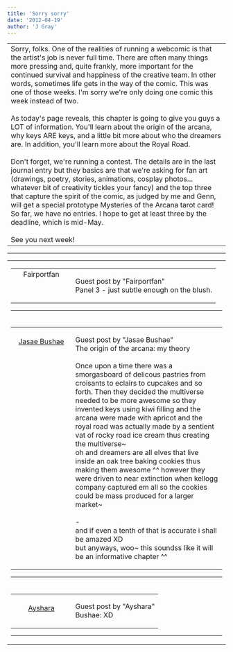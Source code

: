 ```yaml
---
title: 'Sorry sorry'
date: '2012-04-19'
author: 'J Gray'
---
```


<div>
<!-- Main content here -->
<table border="0" class="post"><tbody><tr><td>
   
   <div class="post_body">
       Sorry, folks. One of the realities of running a webcomic is that the artist's job is never full time. There are often many things more pressing and, quite frankly, more important for the continued survival and happiness of the creative team. In other words, sometimes life gets in the way of the comic. This was one of those weeks. I'm sorry we're only doing one comic this week instead of two.<br><br>As today's page reveals, this chapter is going to give you guys a LOT of information. You'll learn about the origin of the arcana, why keys ARE keys, and a little bit more about who the dreamers are. In addition, you'll learn more about the Royal Road. <br><br>Don't forget, we're running a contest. The details are in the last journal entry but they basics are that we're asking for fan art (drawings, poetry, stories, animations, cosplay photos... whatever bit of creativity tickles your fancy) and the top three that capture the spirit of the comic, as judged by me and Genn, will get a special prototype Mysteries of the Arcana tarot card! So far, we have no entries. I hope to get at least three by the deadline, which is mid-May.<br><br>See you next week!<br>
   </div>
   </td></tr>
   </tbody></table><hr><table style="width:100%; border:0;" class="comment_table"><tbody><tr><td width="100%"><a name=""> </a><div style="width:100%;" class="comment"><table border="0" width="100%"><tbody><tr><td align="center" valign="top" width="125">
<span class="comment_title"><center>Fairportfan<br></center><a name="1001">&nbsp;</a></span><br>
<center><img src="https://www.gravatar.com/avatar.php?gravatar_id=f229b3040ccf161e8dccde95a915c80c&amp;default=http%3A%2F%2Fmysteriesofthearcana.com%2Ftemplates%2Fmain%2Fimages%2Favatar.gif&amp;size=80&amp;rating=g" border="0" alt=""></center>
</td>
<td valign="top">


<p class="comment_text"> </p><p class="comment_text"><span class="forum_info">Guest post by "Fairportfan"</span><br> Panel 3 - just subtle enough on the blush.</p>
 

</td></tr></tbody></table>
<hr></div></td></tr><tr><td width="100%"><a name=""> </a><div style="width:100%;" class="comment"><table border="0" width="100%"><tbody><tr><td align="center" valign="top" width="125">
<span class="comment_title"><center><br><a href="http://greenfrostfire.deviantart.com/" target="_blank">Jasae Bushae</a><br></center><a name="1002">&nbsp;</a></span><br>
<center><img src="https://www.gravatar.com/avatar.php?gravatar_id=ee566f6b7a7fd942fef8d133d1bdbdff&amp;default=http%3A%2F%2Fmysteriesofthearcana.com%2Ftemplates%2Fmain%2Fimages%2Favatar.gif&amp;size=80&amp;rating=g" border="0" alt=""></center>
</td>
<td valign="top">


<p class="comment_text"> </p><p class="comment_text"><span class="forum_info">Guest post by "Jasae Bushae"</span><br> The origin of the arcana: my theory
<br>
<br>Once upon a time there was a smorgasboard of delicous pastries from croisants to eclairs to cupcakes and so forth. Then they decided the multiverse needed to be more awesome so they invented keys using kiwi filling and the arcana were made with apricot and the royal road was actually made by a sentient vat of rocky road ice cream thus creating the multiverse~
<br>oh and dreamers are all elves that live inside an oak tree baking cookies thus making them awesome ^^ however they were driven to near extinction when kellogg company captured em all so the cookies could be mass produced for a larger market~
<br>
<br>-
<br>and if even a tenth of that is accurate i shall be amazed XD 
<br>but anyways, woo~ this soundss like it will be an informative chapter ^^</p>
 

</td></tr></tbody></table>
<hr></div></td></tr><tr><td width="100%"><a name=""> </a><div style="width:100%;" class="comment"><table border="0" width="100%"><tbody><tr><td align="center" valign="top" width="125">
<span class="comment_title"><center><br><a href="https://taiyoutenshi.blogspot.com" target="_blank">Ayshara</a><br></center><a name="1003">&nbsp;</a></span><br>
<center><img src="https://www.gravatar.com/avatar.php?gravatar_id=6f86cb0ffa70485e791906edfc2d1247&amp;default=http%3A%2F%2Fmysteriesofthearcana.com%2Ftemplates%2Fmain%2Fimages%2Favatar.gif&amp;size=80&amp;rating=g" border="0" alt=""></center>
</td>
<td valign="top">


<p class="comment_text"> </p><p class="comment_text"><span class="forum_info">Guest post by "Ayshara"</span><br> Bushae: XD</p>
 

</td></tr></tbody></table>
<hr></div></td></tr></tbody></table>
<!-- End main content -->
              </div>
